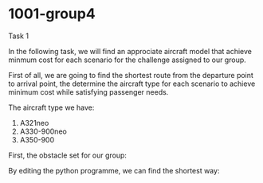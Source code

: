 # 1001-group4
Task 1

In the following task, we will find an approciate aircraft model that achieve minmum cost for each scenario for the challenge assigned to our group.

First of all, we are going to find the shortest route from the departure point to arrival point, the determine the aircraft type for each scenario to achieve minimum cost while satisfying passenger needs.

The aircraft type we have:
1. A321neo
2. A330-900neo
3. A350-900

First, the obstacle set for our group:



By editing the python programme, we can find the shortest way:
